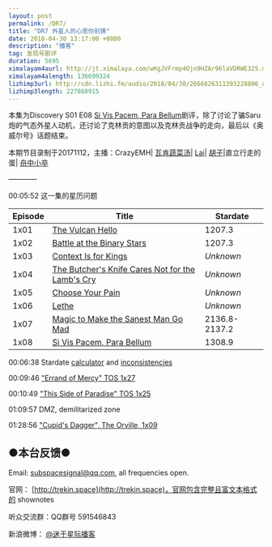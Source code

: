 ```yaml
---
layout: post
permalink: /DR7/
title: "DR7 外星人的心思你别猜"
date: 2018-04-30 13:17:00 +0800
description: "播客"
tag: 发现号剧评
duration: 5695
ximalayam4aurl: http://jt.ximalaya.com/wKgJVFrmp4Ojn9HZAr96laVDRWE325.m4a?channel=rss&amp;album_id=3135361&amp;track_id=85696479&amp;uid=6418191&amp;jt=http://audio.xmcdn.com/group40/M08/06/65/wKgJVFrmp4Ojn9HZAr96laVDRWE325.m4a
ximalayam4alength: 136699324
lizhimp3url: http://cdn.lizhi.fm/audio/2018/04/30/2666826311393228806_ud.mp3
lizhimp3length: 227860915
---   
```


本集为Discovery S01 E08 [Si Vis Pacem, Para Bellum](http://memory-alpha.wikia.com/wiki/Si_Vis_Pacem,_Para_Bellum_(episode))剧评，除了讨论了骗Saru炮的气态外星人动机，还讨论了克林贡的意图以及克林贡战争的走向，最后以《奥威尔号》话题结束。

本期节目录制于20171112，主播：CrazyEMH\| [瓦肯蔬菜汤](http://weibo.com/u/5013547255)\| [Lai](http://weibo.com/daishengniao)\| [胡子](https://weibo.com/p/1005051764117203)\|直立行走的蛋\| [舟中小卒](https://weibo.com/u/3044338061)

————

00:05:52 这一集的星历问题

| **Episode** | **Title** | **Stardate** |
| --- | --- | --- |
| 1x01 | [The Vulcan Hello](http://memory-alpha.wikia.com/wiki/The_Vulcan_Hello_(episode)) | 1207.3 |
| 1x02 | [Battle at the Binary Stars](http://memory-alpha.wikia.com/wiki/Battle_at_the_Binary_Stars_(episode)) | 1207.3 |
| 1x03 | [Context Is for Kings](http://memory-alpha.wikia.com/wiki/Context_Is_for_Kings_(episode)) | _Unknown_ |
| 1x04 | [The Butcher&#39;s Knife Cares Not for the Lamb&#39;s Cry](http://memory-alpha.wikia.com/wiki/The_Butcher%27s_Knife_Cares_Not_for_the_Lamb%27s_Cry_(episode)) | _Unknown_ |
| 1x05 | [Choose Your Pain](http://memory-alpha.wikia.com/wiki/Choose_Your_Pain_(episode)) | _Unknown_ |
| 1x06 | [Lethe](http://memory-alpha.wikia.com/wiki/Lethe_(episode)) | _Unknown_ |
| 1x07 | [Magic to Make the Sanest Man Go Mad](http://memory-alpha.wikia.com/wiki/Magic_to_Make_the_Sanest_Man_Go_Mad_(episode)) | 2136.8-2137.2 |
| 1x08 | [Si Vis Pacem, Para Bellum](http://memory-alpha.wikia.com/wiki/Si_Vis_Pacem,_Para_Bellum_(episode)) | 1308.9 |

00:06:38 Stardate [calculator](http://trekguide.com/Stardates.htm#Today) and [inconsistencies](http://trekguide.com/Stardates.htm#inconsistencies)

00:09:46 [&quot;Errand of Mercy&quot; TOS 1x27](http://memory-alpha.wikia.com/wiki/Errand_of_Mercy_(episode))

00:10:49 [&quot;This Side of Paradise&quot; TOS 1x25](http://memory-alpha.wikia.com/wiki/This_Side_of_Paradise_(episode))

01:09:57 DMZ, demilitarized zone

01:28:56 [&quot;Cupid&#39;s Dagger&quot;, The Orville, 1x09](http://orville.wikia.com/wiki/Cupid%27s_Dagger)

## ●本台反馈●

Email: [subspacesignal@qq.com](mailto:subspacesignal@qq.com), all frequencies open.

官网： [http://trekin.space](http://trekin.space)，官网包含完整且富文本格式的 shownotes

听众交流群：QQ群号 591546843

新浪微博： [@迷于星际播客](http://weibo.com/lostinst)
